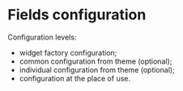 # Fields configuration

Configuration levels:

- widget factory configuration;
- common configuration from theme (optional);
- individual configuration from theme (optional);
- configuration at the place of use.

